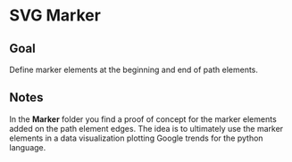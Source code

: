 # SVG Marker

<!-- ## [Live Demo]() -->

## Goal

Define marker elements at the beginning and end of path elements.

## Notes

In the **Marker** folder you find a proof of concept for the marker elements added on the path element edges. The idea is to ultimately use the marker elements in a data visualization plotting Google trends for the python language.
